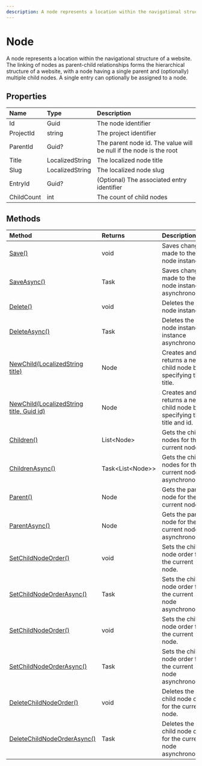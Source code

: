 ```yaml
---
description: A node represents a location within the navigational structure of a website.
---
```

# Node

A node represents a location within the navigational structure of a website. The linking of nodes as parent-child relationships forms the hierarchical structure of a website, with a node having a single parent and (optionally) multiple child nodes. A single entry can optionally be assigned to a node.

## Properties

| Name | Type | Description |
| :--- | :--- | :---------- |
| Id | Guid | The node identifier |
| ProjectId | string | The project identifier |
| ParentId | Guid? | The parent node id. The value will be null if the node is the root |
| Title | LocalizedString | The localized node title |
| Slug | LocalizedString | The localized node slug |
| EntryId | Guid? | (Optional) The associated entry identifier |
| ChildCount | int | The count of child nodes |

## Methods

| Method | Returns | Description |
| :----- | :------ | :-----------|
| [Save()](./node-methods.md#save) | void | Saves changes made to the node instance. |
| [SaveAsync()](./node-methods.md#saveasync) | Task | Saves changes made to the node instance asynchronously. |
| [Delete()](./node-methods.md#delete) | void | Deletes the node instance. |
| [DeleteAsync()](./node-methods.md#deleteasync) | Task | Deletes the node instance instance asynchronously. |
| [NewChild(LocalizedString title)](./node-methods.md#newchild) | Node | Creates and returns a new child node by specifying the title.|
| [NewChild(LocalizedString title, Guid id)](./node-methods.md#newchild-with-id) | Node | Creates and returns a new child node by specifying the title and id.|
| [Children()](./node-methods.md#children) | List&lt;Node&gt; | Gets the child nodes for the current node. |
| [ChildrenAsync()](./node-methods.md#childrenasync) | Task&lt;List&lt;Node&gt;&gt; | Gets the child nodes for the current node asynchronously. |
| [Parent()](./node-methods.md#parent) | Node | Gets the parent node for the current node. |
| [ParentAsync()](./node-methods.md#parentasync) | Node | Gets the parent node for the current node asynchronously. |
| [SetChildNodeOrder()](./node-methods.md#setchildnodeorder-with-guid-ids) | void | Sets the child node order for the current node. |
| [SetChildNodeOrderAsync()](./node-methods.md#setchildnodeorderasync-with-guid-ids) | Task | Sets the child node order for the current node asynchronously. |
| [SetChildNodeOrder()](./node-methods.md#setchildnodeorder-with-nodes) | void | Sets the child node order for the current node. |
| [SetChildNodeOrderAsync()](./node-methods.md#setchildnodeorderasync-with-nodes) | Task | Sets the child node order for the current node asynchronously. |
| [DeleteChildNodeOrder()](./node-methods.md#deletechildnodeorder) | void | Deletes the child node order for the current node. |
| [DeleteChildNodeOrderAsync()](./node-methods.md#deletechildnodeorderasync) | Task | Deletes the child node order for the current node asynchronously. |